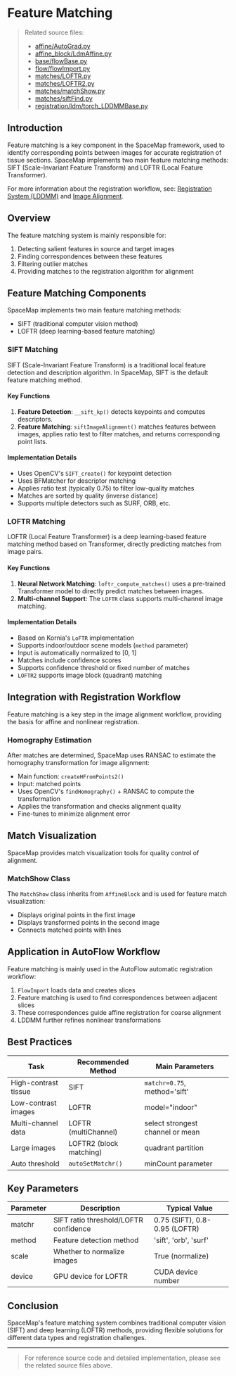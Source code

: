 # Feature Matching

> Related source files:
> - [affine/AutoGrad.py](https://github.com/a12910/space-map/blob/ad208055/affine/AutoGrad.py)
> - [affine_block/LdmAffine.py](https://github.com/a12910/space-map/blob/ad208055/affine_block/LdmAffine.py)
> - [base/flowBase.py](https://github.com/a12910/space-map/blob/ad208055/base/flowBase.py)
> - [flow/flowImport.py](https://github.com/a12910/space-map/blob/ad208055/flow/flowImport.py)
> - [matches/LOFTR.py](https://github.com/a12910/space-map/blob/ad208055/matches/LOFTR.py)
> - [matches/LOFTR2.py](https://github.com/a12910/space-map/blob/ad208055/matches/LOFTR2.py)
> - [matches/matchShow.py](https://github.com/a12910/space-map/blob/ad208055/matches/matchShow.py)
> - [matches/siftFind.py](https://github.com/a12910/space-map/blob/ad208055/matches/siftFind.py)
> - [registration/ldm/torch_LDDMMBase.py](https://github.com/a12910/space-map/blob/ad208055/registration/ldm/torch_LDDMMBase.py)

## Introduction

Feature matching is a key component in the SpaceMap framework, used to identify corresponding points between images for accurate registration of tissue sections. SpaceMap implements two main feature matching methods: SIFT (Scale-Invariant Feature Transform) and LOFTR (Local Feature Transformer).

For more information about the registration workflow, see: [Registration System (LDDMM)](../registration/registration-system-(lddmm).md) and [Image Alignment](../alignment/image-alignment.md).

## Overview

The feature matching system is mainly responsible for:
1. Detecting salient features in source and target images
2. Finding correspondences between these features
3. Filtering outlier matches
4. Providing matches to the registration algorithm for alignment

## Feature Matching Components

SpaceMap implements two main feature matching methods:
- SIFT (traditional computer vision method)
- LOFTR (deep learning-based feature matching)

### SIFT Matching

SIFT (Scale-Invariant Feature Transform) is a traditional local feature detection and description algorithm. In SpaceMap, SIFT is the default feature matching method.

#### Key Functions
1. **Feature Detection**: `__sift_kp()` detects keypoints and computes descriptors.
2. **Feature Matching**: `siftImageAlignment()` matches features between images, applies ratio test to filter matches, and returns corresponding point lists.

#### Implementation Details
- Uses OpenCV's `SIFT_create()` for keypoint detection
- Uses BFMatcher for descriptor matching
- Applies ratio test (typically 0.75) to filter low-quality matches
- Matches are sorted by quality (inverse distance)
- Supports multiple detectors such as SURF, ORB, etc.

### LOFTR Matching

LOFTR (Local Feature Transformer) is a deep learning-based feature matching method based on Transformer, directly predicting matches from image pairs.

#### Key Functions
1. **Neural Network Matching**: `loftr_compute_matches()` uses a pre-trained Transformer model to directly predict matches between images.
2. **Multi-channel Support**: The `LOFTR` class supports multi-channel image matching.

#### Implementation Details
- Based on Kornia's `LoFTR` implementation
- Supports indoor/outdoor scene models (`method` parameter)
- Input is automatically normalized to [0, 1]
- Matches include confidence scores
- Supports confidence threshold or fixed number of matches
- `LOFTR2` supports image block (quadrant) matching

## Integration with Registration Workflow

Feature matching is a key step in the image alignment workflow, providing the basis for affine and nonlinear registration.

### Homography Estimation

After matches are determined, SpaceMap uses RANSAC to estimate the homography transformation for image alignment:
- Main function: `createHFromPoints2()`
- Input: matched points
- Uses OpenCV's `findHomography()` + RANSAC to compute the transformation
- Applies the transformation and checks alignment quality
- Fine-tunes to minimize alignment error

## Match Visualization

SpaceMap provides match visualization tools for quality control of alignment.

### MatchShow Class

The `MatchShow` class inherits from `AffineBlock` and is used for feature match visualization:
- Displays original points in the first image
- Displays transformed points in the second image
- Connects matched points with lines

## Application in AutoFlow Workflow

Feature matching is mainly used in the AutoFlow automatic registration workflow:
1. `FlowImport` loads data and creates slices
2. Feature matching is used to find correspondences between adjacent slices
3. These correspondences guide affine registration for coarse alignment
4. LDDMM further refines nonlinear transformations

## Best Practices

| Task                    | Recommended Method         | Main Parameters                  |
|-------------------------|---------------------------|-----------------------------------|
| High-contrast tissue    | SIFT                      | `matchr=0.75`, method='sift'      |
| Low-contrast images     | LOFTR                     | model="indoor"                  |
| Multi-channel data      | LOFTR (multiChannel)      | select strongest channel or mean  |
| Large images            | LOFTR2 (block matching)   | quadrant partition                |
| Auto threshold          | `autoSetMatchr()`         | minCount parameter                |

## Key Parameters

| Parameter | Description                              | Typical Value                    |
|-----------|------------------------------------------|----------------------------------|
| matchr    | SIFT ratio threshold/LOFTR confidence    | 0.75 (SIFT), 0.8-0.95 (LOFTR)    |
| method    | Feature detection method                 | 'sift', 'orb', 'surf'            |
| scale     | Whether to normalize images              | True (normalize)                 |
| device    | GPU device for LOFTR                     | CUDA device number               |

## Conclusion

SpaceMap's feature matching system combines traditional computer vision (SIFT) and deep learning (LOFTR) methods, providing flexible solutions for different data types and registration challenges.

---

> For reference source code and detailed implementation, please see the related source files above. 